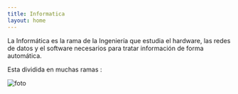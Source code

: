 ```yaml
---
title: Informatica
layout: home
---
```


La Informática es la rama de la Ingeniería que estudia el hardware, las redes de datos y el software necesarios para tratar información de forma automática.



Esta dividida en muchas ramas :

![foto](https://humanidades.com/wp-content/uploads/2018/08/informatica-e1575679570321.jpg)

